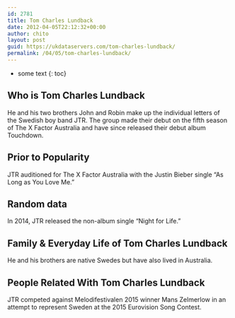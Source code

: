 ```yaml
---
id: 2781
title: Tom Charles Lundback
date: 2012-04-05T22:12:32+00:00
author: chito
layout: post
guid: https://ukdataservers.com/tom-charles-lundback/
permalink: /04/05/tom-charles-lundback/
---
```


* some text
{: toc}
          
          
## Who is  Tom Charles Lundback
                  
                  
                  
He and his two brothers John and Robin make up the individual letters of the Swedish boy band JTR. The group made their debut on the fifth season of The X Factor Australia and have since released their debut album Touchdown.
                  
                
                
                
## Prior to Popularity 
                  
                  
                  
JTR auditioned for The X Factor Australia with the Justin Bieber single &#8220;As Long as You Love Me.&#8221;
                  
                
                
                
## Random data 
                  
                  
                  
In 2014, JTR released the non-album single &#8220;Night for Life.&#8221;
                  
                
                
                
## Family & Everyday Life of Tom Charles Lundback
                  
                  
                  
He and his brothers are native Swedes but have also lived in Australia.
                  
                
                
                
## People Related With  Tom Charles Lundback
                  
                  
                  
JTR competed against Melodifestivalen 2015 winner Mans Zelmerlow in an attempt to represent Sweden at the 2015 Eurovision Song Contest.
                  
                
              
            
          
          
          
    
    
  

